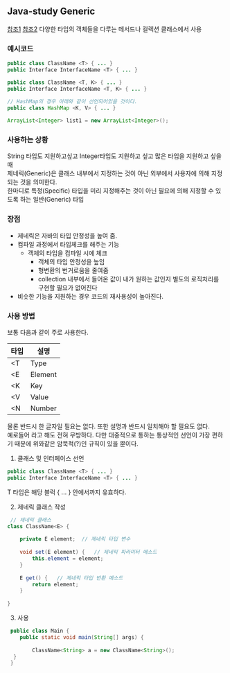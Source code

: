 ## Java-study Generic
[참조1](https://st-lab.tistory.com/153)
[참조2](https://github.com/JaeYeopHan/Interview_Question_for_Beginner/tree/master/Java#generic)
다양한 타입의 객체들을 다루는 메서드나 컬렉션 클래스에서 사용
### 예시코드
```java
public class ClassName <T> { ... }
public Interface InterfaceName <T> { ... }
```
```java
public class ClassName <T, K> { ... }
public Interface InterfaceName <T, K> { ... }
 
// HashMap의 경우 아래와 같이 선언되어있을 것이다.
public class HashMap <K, V> { ... }
```
```java
ArrayList<Integer> list1 = new ArrayList<Integer>();
```
### 사용하는 상황
String 타입도 지원하고싶고 Integer타입도 지원하고 싶고 많은 타입을 지원하고 싶을 때<br>
제네릭(Generic)은 클래스 내부에서 지정하는 것이 아닌 외부에서 사용자에 의해 지정되는 것을 의미한다. <br>
한마디로 특정(Specific) 타입을 미리 지정해주는 것이 아닌 필요에 의해 지정할 수 있도록 하는 일반(Generic) 타입

### 장점
- 제네릭은 자바의 타입 안정성을 높여 줌.
- 컴파일 과정에서 타입체크를 해주는 기능
  - 객체의 타입을 컴파일 시에 체크
    - 객체의 타입 안정성을 높임
    - 형변환의 번거로움을 줄여줌
    - collection 내부에서 들어온 값이 내가 원하는 값인지 별도의 로직처리를 구현할 필요가 없어진다
- 비슷한 기능을 지원하는 경우 코드의 재사용성이 높아진다.

### 사용 방법
보통 다음과 같이 주로 사용한다. <br>

|타입|설명|
|------|---|
|<T |Type|
|<E |Element|
|<K |Key|
|<V |Value|
|<N |Number|
  
물론 반드시 한 글자일 필요는 없다. 또한 설명과 반드시 일치해야 할 필요도 없다. <br>
예로들어 <Ele>라고 해도 전혀 무방하다. 다만 대중적으로 통하는 통상적인 선언이 가장 편하기 때문에 위와같은 암묵적(?)인 규칙이 있을 뿐이다.<br>

1. 클래스 및 인터페이스 선언
```java
public class ClassName <T> { ... }
public Interface InterfaceName <T> { ... }
```
  T 타입은 해당 블럭 { ... } 안에서까지 유효하다.
	
2. 제네릭 클래스 작성
	
```java
 // 제네릭 클래스
class ClassName<E> {
	
	private E element;	// 제네릭 타입 변수
	
	void set(E element) {	// 제네릭 파라미터 메소드
		this.element = element;
	}
	
	E get() {	// 제네릭 타입 반환 메소드
		return element;
	}
	
}
```
3. 사용
```java
 public class Main {
	public static void main(String[] args) {
		
		ClassName<String> a = new ClassName<String>();
  }
 }
```

